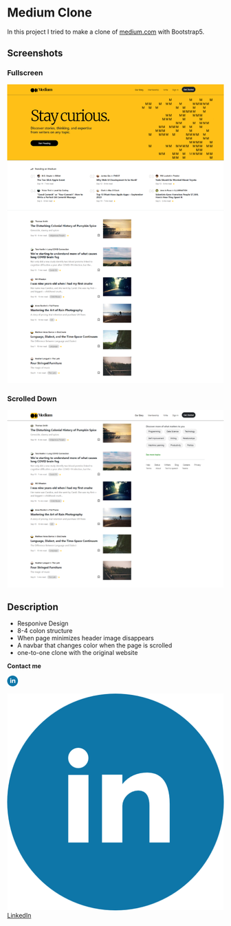 # Medium Clone

In this project I tried to make a clone of [medium.com](https://medium.com/) with Bootstrap5.

## Screenshots

### Fullscreen
![Medium.com](/img/-%20Medium%20Fullscreeen.png)

### Scrolled Down
![alt Medium.com](/img/medium-half-screen.png)

## Description
- Responive Design
- 8-4 colon structure
- When page minimizes header image disappears
- A navbar that changes color when the page is scrolled
- one-to-one clone with the original website

**Contact me**

<img src="/img/linkedin.png" alt="LinkedIn" width="25px" height="25px"/>

 [![Linkedin](/img/linkedin.png) LinkedIn](https://www.linkedin.com/in/sametpolat17/)






